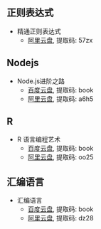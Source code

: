 ## 正则表达式

- 精通正则表达式
  - [阿里云盘](https://www.aliyundrive.com/s/rkVFGy6nSv5), 提取码: 57zx

## Nodejs

- Node.js进阶之路
  - [百度云盘](https://pan.baidu.com/s/1MlgpjFA_drYFHEe2vfrxjg), 提取码: book
  - [阿里云盘](https://www.aliyundrive.com/s/Pe2XppW6vDi), 提取码: a6h5

## R

- R 语言编程艺术
  - [百度云盘](https://pan.baidu.com/s/1UKNw7JJUXWMUBZ3kZPYybw), 提取码: book
  - [阿里云盘](https://www.aliyundrive.com/s/EgywZXta1WE), 提取码: oo25

## 汇编语言

- 汇编语言
  - [百度云盘](https://pan.baidu.com/s/1jW1EGAA7zQsaoYmFwGbGUQ), 提取码: book
  - [阿里云盘](https://www.aliyundrive.com/s/PM8AQeX56N1), 提取码: dz28

